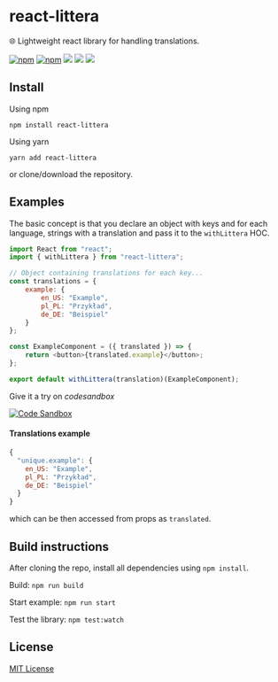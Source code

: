 # react-littera

🌐 Lightweight react library for handling translations.

[![npm](https://img.shields.io/npm/v/react-littera.svg?style=for-the-badge)](https://www.npmjs.com/package/react-littera)
[![npm](https://img.shields.io/npm/dt/react-littera.svg?style=for-the-badge)](https://www.npmjs.com/package/react-littera)
[![](https://img.shields.io/github/license/DRFR0ST/react-littera.svg?style=for-the-badge)](https://github.com/DRFR0ST/react-littera)
[![](https://img.shields.io/codecov/c/github/DRFR0ST/react-littera.svg?style=for-the-badge)](https://codecov.io/gh/DRFR0ST/react-littera)
[![](https://img.shields.io/librariesio/github/DRFR0ST/react-littera.svg?style=for-the-badge)](https://libraries.io/github/DRFR0ST/react-littera)

## Install

Using npm

```
npm install react-littera
```

Using yarn

```
yarn add react-littera
```

or clone/download the repository.

## Examples

The basic concept is that you declare an object with keys and for each language, strings with a translation and pass it to the `withLittera` HOC.

```javascript
import React from "react";
import { withLittera } from "react-littera";

// Object containing translations for each key...
const translations = {
    example: {
        en_US: "Example",
        pl_PL: "Przykład",
        de_DE: "Beispiel"
    }
};

const ExampleComponent = ({ translated }) => {
    return <button>{translated.example}</button>;
};

export default withLittera(translation)(ExampleComponent);
```

Give it a try on _codesandbox_

[![Code Sandbox](https://codesandbox.io/static/img/play-codesandbox.svg)](https://codesandbox.io/s/6299pk9r1r)

#### Translations example

```javascript
{
  "unique.example": {
    en_US: "Example",
    pl_PL: "Przykład",
    de_DE: "Beispiel"
  }
}
```

which can be then accessed from props as `translated`.

## Build instructions

After cloning the repo, install all dependencies using `npm install`.

Build:
`npm run build`

Start example:
`npm run start`

Test the library:
`npm test:watch`

## License

[MIT License](https://github.com/DRFR0ST/react-littera/blob/master/LICENSE)
